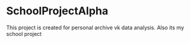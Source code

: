 # SchoolProjectAlpha
This project is created for personal archive vk data analysis. Also its my school project
